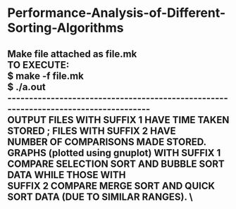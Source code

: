 # Performance-Analysis-of-Different-Sorting-Algorithms
Make file attached as file.mk \
TO EXECUTE: \
$ make -f file.mk \
$ ./a.out \
------------------------------------------------------------------------------------ \
OUTPUT FILES WITH SUFFIX 1 HAVE TIME TAKEN STORED ; FILES WITH SUFFIX 2 HAVE \
NUMBER OF COMPARISONS MADE STORED. \
GRAPHS (plotted using gnuplot) WITH SUFFIX 1 COMPARE SELECTION SORT AND BUBBLE SORT DATA WHILE THOSE WITH \
SUFFIX 2 COMPARE MERGE SORT AND QUICK SORT DATA (DUE TO SIMILAR RANGES). \
------------------------------------------------------------------------------------ 
